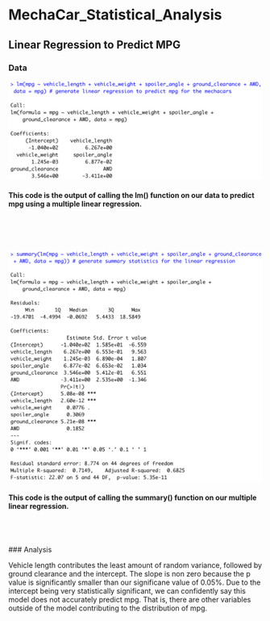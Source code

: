 # MechaCar_Statistical_Analysis

## Linear Regression to Predict MPG

### Data

![LinearRegressionFunction](https://github.com/shaneabbley/MechaCar_Statistical_Analysis/blob/main/LinearRegressionFunction.png)

#### This code is the output of calling the lm() function on our data to predict mpg using a multiple linear regression.

<br/>
<br/>
<br/>

![LinearRegressionStatistics](https://github.com/shaneabbley/MechaCar_Statistical_Analysis/blob/main/LinearRegressionStatistics.png)

#### This code is the output of calling the summary() function on our multiple linear regression.
<br/>
<br/>
<br/>
### Analysis 

Vehicle length contributes the least amount of random variance, followed by ground clearance and the intercept. The slope is non zero because the p value is significantly smaller than our significane value of 0.05%. Due to the intercept being very statistically significant, we can confidently say this model does not accurately predict mpg. That is, there are other variables outside of the model contributing to the distribution of mpg.
